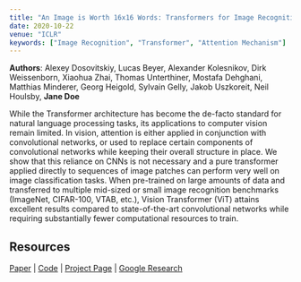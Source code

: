 ```yaml
---
title: "An Image is Worth 16x16 Words: Transformers for Image Recognition at Scale"
date: 2020-10-22
venue: "ICLR"
keywords: ["Image Recognition", "Transformer", "Attention Mechanism"]
---
```


**Authors**: Alexey Dosovitskiy, Lucas Beyer, Alexander Kolesnikov, Dirk Weissenborn, Xiaohua Zhai, Thomas Unterthiner, Mostafa Dehghani, Matthias Minderer, Georg Heigold, Sylvain Gelly, Jakob Uszkoreit, Neil Houlsby, **Jane Doe**

While the Transformer architecture has become the de-facto standard for natural language processing tasks, its applications to computer vision remain limited. In vision, attention is either applied in conjunction with convolutional networks, or used to replace certain components of convolutional networks while keeping their overall structure in place. We show that this reliance on CNNs is not necessary and a pure transformer applied directly to sequences of image patches can perform very well on image classification tasks. When pre-trained on large amounts of data and transferred to multiple mid-sized or small image recognition benchmarks (ImageNet, CIFAR-100, VTAB, etc.), Vision Transformer (ViT) attains excellent results compared to state-of-the-art convolutional networks while requiring substantially fewer computational resources to train.

## Resources

[Paper](https://arxiv.org/abs/2010.11929) | [Code](https://github.com/lucidrains/vit-pytorch) | [Project Page](https://huggingface.co/docs/transformers/model_doc/vit) | [Google Research](https://research.google/pubs/pub49430/)